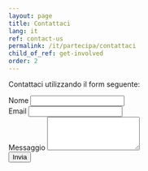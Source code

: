 ```yaml
---
layout: page
title: Contattaci
lang: it
ref: contact-us
permalink: /it/partecipa/contattaci
child_of_ref: get-involved
order: 2
---
```


Contattaci utilizzando il form seguente:

<form name="contact-form" accept-charset="utf-8" action="https://formspree.io/f/mpzojrnr" method="post">
  <div class="field">
    <label for="full-name">Nome</label>
    <input type="text" name="name" id="full-name" />
  </div>
  <div class="field">
    <label for="email-address">Email</label>
    <input type="email" name="_replyto" id="email-address" required="" />
  </div>
  <div class="field">
    <label for="message">Messaggio</label>
    <textarea name="message" id="message" rows="4" required=""></textarea>
  </div>
  <div class="form-group">
    <input type="hidden" name="_language" value="{{ page.lang }}" />
    <input type="hidden" name="_subject" id="email-subject" value="Contact Form Submission">
  </div>

  <input type="submit" value="Invia" class="btn btn-primary btn-lg btn-block"/>
</form>
